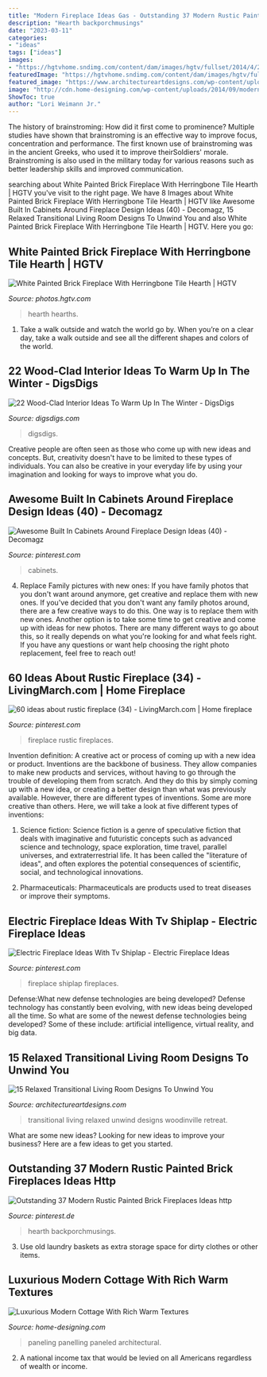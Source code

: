 ```yaml
---
title: "Modern Fireplace Ideas Gas - Outstanding 37 Modern Rustic Painted Brick Fireplaces Ideas Http"
description: "Hearth backporchmusings"
date: "2023-03-11"
categories:
- "ideas"
tags: ["ideas"]
images:
- "https://hgtvhome.sndimg.com/content/dam/images/hgtv/fullset/2014/4/24/1/HBRVB205_after-heravi-living-room_002_v.jpg.rend.hgtvcom.616.822.suffix/1400990543567.jpeg"
featuredImage: "https://hgtvhome.sndimg.com/content/dam/images/hgtv/fullset/2014/4/24/1/HBRVB205_after-heravi-living-room_002_v.jpg.rend.hgtvcom.616.822.suffix/1400990543567.jpeg"
featured_image: "https://www.architectureartdesigns.com/wp-content/uploads/2014/11/15-Relaxed-Transitional-Living-Room-Designs-To-Unwind-You-4-630x945.jpg"
image: "http://cdn.home-designing.com/wp-content/uploads/2014/09/modern-wood-paneling.jpg"
ShowToc: true
author: "Lori Weimann Jr."
---
```



The history of brainstroming: How did it first come to prominence?
Multiple studies have shown that brainstroming is an effective way to improve focus, concentration and performance. The first known use of brainstroming was in the ancient Greeks, who used it to improve theirSoldiers' morale. Brainstroming is also used in the military today for various reasons such as better leadership skills and improved communication.

	

		
searching about White Painted Brick Fireplace With Herringbone Tile Hearth | HGTV you've visit to the right page. We have 8 Images about White Painted Brick Fireplace With Herringbone Tile Hearth | HGTV like Awesome Built In Cabinets Around Fireplace Design Ideas (40) - Decomagz, 15 Relaxed Transitional Living Room Designs To Unwind You and also White Painted Brick Fireplace With Herringbone Tile Hearth | HGTV. Here you go:
		
    
## White Painted Brick Fireplace With Herringbone Tile Hearth | HGTV

<img loading=lazy src="https://hgtvhome.sndimg.com/content/dam/images/hgtv/fullset/2014/4/24/1/HBRVB205_after-heravi-living-room_002_v.jpg.rend.hgtvcom.616.822.suffix/1400990543567.jpeg" onerror="this.onerror=null;this.src='https://tse2.mm.bing.net/th?id=OIP.HN9WJPT28OKF81z_uc45RQHaJ4&amp;pid=15.1';" alt="White Painted Brick Fireplace With Herringbone Tile Hearth | HGTV">

_Source: photos.hgtv.com_

>hearth hearths. 

	

1) Take a walk outside and watch the world go by. When you’re on a clear day, take a walk outside and see all the different shapes and colors of the world.

    
## 22 Wood-Clad Interior Ideas To Warm Up In The Winter - DigsDigs

<img loading=lazy src="https://www.digsdigs.com/photos/wood-clad-interior-ideas-to-warm-up-in-the-winter-6-554x831.jpg" onerror="this.onerror=null;this.src='https://tse1.mm.bing.net/th?id=OIP.k2sRcb8nOygWpzRwgEPr3gHaLH&amp;pid=15.1';" alt="22 Wood-Clad Interior Ideas To Warm Up In The Winter - DigsDigs">

_Source: digsdigs.com_

>digsdigs. 

	

Creative people are often seen as those who come up with new ideas and concepts. But, creativity doesn't have to be limited to these types of individuals. You can also be creative in your everyday life by using your imagination and looking for ways to improve what you do.

    
## Awesome Built In Cabinets Around Fireplace Design Ideas (40) - Decomagz

<img loading=lazy src="https://i.pinimg.com/736x/66/94/6a/66946a9029d04f80136e3a2402af220d.jpg" onerror="this.onerror=null;this.src='https://tse3.mm.bing.net/th?id=OIP.g4pt246Y6LV7Xjl4tEdS5gHaLH&amp;pid=15.1';" alt="Awesome Built In Cabinets Around Fireplace Design Ideas (40) - Decomagz">

_Source: pinterest.com_

>cabinets. 

	

4. Replace Family pictures with new ones: If you have family photos that you don't want around anymore, get creative and replace them with new ones.
If you've decided that you don't want any family photos around, there are a few creative ways to do this. One way is to replace them with new ones. Another option is to take some time to get creative and come up with ideas for new photos. There are many different ways to go about this, so it really depends on what you're looking for and what feels right. If you have any questions or want help choosing the right photo replacement, feel free to reach out!

    
## 60 Ideas About Rustic Fireplace (34) - LivingMarch.com | Home Fireplace

<img loading=lazy src="https://i.pinimg.com/736x/f4/92/33/f49233fb55e1280f395d426295cfc997.jpg" onerror="this.onerror=null;this.src='https://tse2.mm.bing.net/th?id=OIP._R3UaY4A_fhJgD55-y7QOgHaLE&amp;pid=15.1';" alt="60 ideas about rustic fireplace (34) - LivingMarch.com | Home fireplace">

_Source: pinterest.com_

>fireplace rustic fireplaces. 

	

Invention definition: A creative act or process of coming up with a new idea or product.
Inventions are the backbone of business. They allow companies to make new products and services, without having to go through the trouble of developing them from scratch. And they do this by simply coming up with a new idea, or creating a better design than what was previously available.
However, there are different types of inventions. Some are more creative than others. Here, we will take a look at five different types of inventions:

1) Science fiction: Science fiction is a genre of speculative fiction that deals with imaginative and futuristic concepts such as advanced science and technology, space exploration, time travel, parallel universes, and extraterrestrial life. It has been called the "literature of ideas", and often explores the potential consequences of scientific, social, and technological innovations.

2) Pharmaceuticals: Pharmaceuticals are products used to treat diseases or improve their symptoms.

    
## Electric Fireplace Ideas With Tv Shiplap - Electric Fireplace Ideas

<img loading=lazy src="https://i.pinimg.com/736x/0e/5b/78/0e5b78f8ff880d28c50a4d3aff322a70.jpg" onerror="this.onerror=null;this.src='https://tse2.mm.bing.net/th?id=OIP.vxWh_i1fJpUlkzzCwnHHqAHaJ3&amp;pid=15.1';" alt="Electric Fireplace Ideas With Tv Shiplap - Electric Fireplace Ideas">

_Source: pinterest.com_

>fireplace shiplap fireplaces. 

	

Defense:What new defense technologies are being developed?
Defense technology has constantly been evolving, with new ideas being developed all the time. So what are some of the newest defense technologies being developed? Some of these include: artificial intelligence, virtual reality, and big data.

    
## 15 Relaxed Transitional Living Room Designs To Unwind You

<img loading=lazy src="https://www.architectureartdesigns.com/wp-content/uploads/2014/11/15-Relaxed-Transitional-Living-Room-Designs-To-Unwind-You-4-630x945.jpg" onerror="this.onerror=null;this.src='https://tse1.mm.bing.net/th?id=OIP.Wir7t5Se2WCOg6XE583-BAHaLH&amp;pid=15.1';" alt="15 Relaxed Transitional Living Room Designs To Unwind You">

_Source: architectureartdesigns.com_

>transitional living relaxed unwind designs woodinville retreat. 

	

What are some new ideas?
Looking for new ideas to improve your business? Here are a few ideas to get you started.

    
## Outstanding 37 Modern Rustic Painted Brick Fireplaces Ideas Http

<img loading=lazy src="https://i.pinimg.com/736x/dc/9b/df/dc9bdf7f055f1c4d11ebf87cfe85c2ae.jpg" onerror="this.onerror=null;this.src='https://tse3.mm.bing.net/th?id=OIP.tbr6g-u_choc5z2iu7P9uwHaK4&amp;pid=15.1';" alt="Outstanding 37 Modern Rustic Painted Brick Fireplaces Ideas http">

_Source: pinterest.de_

>hearth backporchmusings. 

	

3. Use old laundry baskets as extra storage space for dirty clothes or other items.

    
## Luxurious Modern Cottage With Rich Warm Textures

<img loading=lazy src="http://cdn.home-designing.com/wp-content/uploads/2014/09/modern-wood-paneling.jpg" onerror="this.onerror=null;this.src='https://tse3.mm.bing.net/th?id=OIP.FuiEVR7wI7oVYjzkNjEslgHaE8&amp;pid=15.1';" alt="Luxurious Modern Cottage With Rich Warm Textures">

_Source: home-designing.com_

>paneling panelling paneled architectural. 

	

2. A national income tax that would be levied on all Americans regardless of wealth or income.

